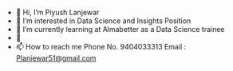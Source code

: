 - 👋 Hi, I’m Piyush Lanjewar
- 👀 I’m interested in Data Science and Insights Position
- 🌱 I’m currently learning at Almabetter as a Data Science trainee
- 💞
- 📫 How to reach me Phone No. 9404033313
                      Email : Planjewar51@gmail.com

<!---
Planjewar51/Planjewar51 is a ✨ special ✨ repository because its `README.md` (this file) appears on your GitHub profile.
You can click the Preview link to take a look at your changes.
--->
